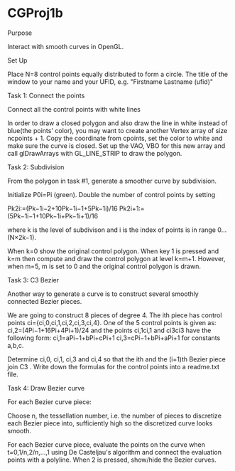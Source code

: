 # CGProj1b
Purpose

Interact with smooth curves in OpenGL.

Set Up

Place N=8 control points equally distributed to form a circle. 
The title of the window to your name and your UFID, e.g. "Firstname Lastname (ufid)"

Task 1: Connect the points

 
Connect all the control points with white lines

In order to draw a closed polygon and also draw the line in white instead of blue(the points' color), you may want to create another Vertex array of size ncpoints + 1. 
Copy the coordinate from cpoints, set the color to white and make sure the curve is closed.
Set up the VAO, VBO for this new array and call glDrawArrays with GL_LINE_STRIP to draw the polygon.

Task 2: Subdivision

 
From the polygon in task #1, generate a smoother curve by subdivision.

Initialize P0i=Pi (green). 
Double the number of control points by setting

Pk2i:=(Pk−1i−2+10Pk−1i−1+5Pk−1i)/16
Pk2i+1:=(5Pk−1i−1+10Pk−1i+Pk−1i+1)/16

where k is the level of subdivison and 
i is the index of points is in range 0…(N×2k−1).

When k=0 show the original control polygon. When key 1 is pressed and k=m then compute and draw the control polygon at level k=m+1. However, when m=5, m is set to 0 and the original control polygon is drawn.

Task 3: C3 Bezier

Another way to generate a curve is to construct several smoothly connected Bezier pieces.

We are going to construct 8 pieces of degree 4. The ith piece has control points ci={ci,0,ci,1,ci,2,ci,3,ci,4}. One of the 5 control points is given as:
ci,2=(4Pi−1+16Pi+4Pi+1)/24
and the points ci,1ci,1 and ci3ci3 have the following form:
ci,1=aPi−1+bPi+cPi+1
ci,3=cPi−1+bPi+aPi+1
for constants a,b,c.

Determine ci,0, ci,1, ci,3 and ci,4 so that the ith and the (i+1)th Bezier piece join C3 . Write down the formulas for the control points into a readme.txt file.

Task 4: Draw Bezier curve

 
For each Bezier curve piece:

Choose n, the tessellation number, i.e. the number of pieces to discretize each Bezier piece into, sufficiently high so the discretized curve looks smooth.

For each Bezier curve piece, evaluate the points on the curve when t=0,1/n,2/n,…,1 using De Casteljau's algorithm and connect the evaluation points with a polyline.
When 2 is pressed, show/hide the Bezier curves.
